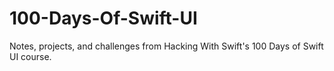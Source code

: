 # 100-Days-Of-Swift-UI
 Notes, projects, and challenges from Hacking With Swift's 100 Days of Swift UI course.
